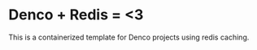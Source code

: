 # Denco + Redis = <3
This is a containerized template for Denco projects using redis caching. 


```

```